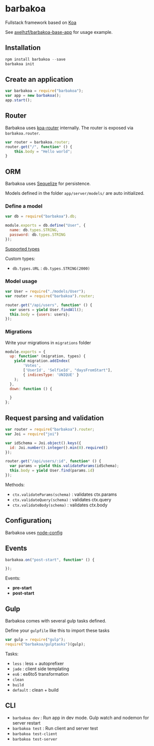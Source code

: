 # barbakoa

Fullstack framework based on [Koa](http://koajs.com/)

See [axelhzf/barbakoa-base-app](https://github.com/axelhzf/barbakoa-base-app) for usage example.

## Installation

```js
npm install barbakoa --save
barbakoa init
```

## Create an application

```js
var barbakoa = require("barbakoa");
var app = new barbakoa();
app.start();
```

## Router

Barbakoa uses [koa-router](https://github.com/alexmingoia/koa-router) internally. The router is exposed via `barbakoa.router`.

```js
var router = barbakoa.router;
router.get("/", function* () {
    this.body = "Hello world";
}
```

## ORM

Barbakoa uses [Sequelize](https://github.com/sequelize/sequelize) for persistence.

Models defined in the folder `app/server/models/` are auto initialized.

### Define a model

```js
var db = require("barbakoa").db;

module.exports = db.define("User", {
  name: db.types.STRING,
  password: db.types.STRING
});
```

[Supported types](http://sequelizejs.com/docs/latest/models#data-types)

Custom types:

* `db.types.URL` : `db.types.STRING(2000)`

### Model usage

```js
var User = require("./models/User");
var router = require("barbakoa").router;

router.get("/api/users", function* () {
  var users = yield User.findAll();
  this.body = {users: users};
});
```

### Migrations

Write your migrations in `migrations` folder

```js
module.exports = {
  up: function* (migration, types) {
    yield migration.addIndex(
        'Votes', 
        ['UserId', 'SelfieId', "daysFromStart"], 
        { indicesType: 'UNIQUE' }
    );
  },
  down: function () {

  }
};
```


## Request parsing and validation

```js
var router = require("barbakoa").router;
var Joi = require("joi")

var idSchema = Joi.object().keys({
  id: Joi.number().integer().min(0).required()
});

router.get("/api/users/:id", function* () {
  var params = yield this.validateParams(idSchema);
  this.body = yield User.find(params.id)
});

```

Methods:

* `ctx.validateParams(schema)` : validates ctx.params
* `ctx.validateQuery(schema)` : validates ctx.query
* `ctx.validateBody(schema)` : validates ctx.body


## Configuration¡

Barbakoa uses [node-config](https://github.com/lorenwest/node-config)

## Events

```js
barbakoa.on("post-start", function* () {

});
```

Events:

* **pre-start**
* **post-start**


## Gulp

Barbakoa comes with several gulp tasks defined.

Define your `gulpfile` like this to import these tasks

```js
var gulp = require("gulp");
require("barbakoa/gulptasks")(gulp);
```

Tasks:

* `less` : less + autoprefixer
* `jade` : client side templating
* `es6` : es6to5 transformation
* `clean`
* `build`
* `default` : clean + build

## CLI

* `barbakoa dev` : Run app in dev mode. Gulp watch and nodemon for server restart
* `barbakoa test` : Run client and server test
* `barbakoa test-client`
* `barbakoa test-server`